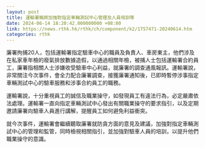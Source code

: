 ```yaml
---
layout: post
title: 運輸署稱將加強對指定車輛測試中心管理及人員培訓等
date: 2024-06-14 18:20:42.000000000 +08:00
link: https://news.rthk.hk/rthk/ch/component/k2/1757471-20240614.htm
categories: rthk
---
```


廉署拘捕20人，包括運輸署指定驗車中心的職員及負責人、車房東主，他們涉及在私家車年檢的廢氣排放數據造假，以通過相關年檢，被捕人士包括運輸署合約員工，廉署指相關人士涉嫌收受驗車中心利益，就廉署的調查通風報訊。運輸署說，非常關注今次事件，會全力配合廉署調查，接獲廉署通知後，已即時暫停涉事指定車輛測試中心的驗車服務和涉事合約員工的職務。

運輸署說，十分重視員工的誠信及職業操守，如發現員工有違法行為，必定嚴肅依法處理。運輸署一直向指定車輛測試中心發出有關職業操守的要求指引，以及定期邀請廉署向驗車人員進行講解，提醒員工如何避免利益衝突。

就今次事件，運輸署會繼續聽取廉署就防貪方面的意見及建議，加強對指定車輛測試中心的管理和監管，同時檢視相關指引，並加強對驗車人員的培訓，以提升他們職業操守的意識。

